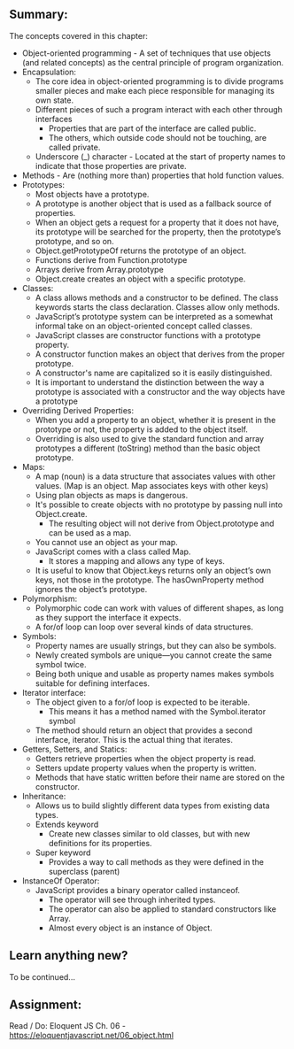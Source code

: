 ## Summary:
The concepts covered in this chapter:

* Object-oriented programming - A set of techniques that use objects 
(and related concepts) as the central principle of program organization.
* Encapsulation:
    * The core idea in object-oriented programming is to divide programs smaller pieces and make each piece responsible for managing its own state.
    * Different pieces of such a program interact with each other through interfaces
        * Properties that are part of the interface are called public. 
        * The others, which outside code should not be touching, are called private.
    * Underscore (_) character - Located at the start of property names to indicate that those properties are private.
* Methods - Are (nothing more than) properties that hold function values.
* Prototypes:
    * Most objects have a prototype.
    * A prototype is another object that is used as a fallback source of properties. 
    * When an object gets a request for a property that it does not have,
    its prototype will be searched for the property, then the prototype’s prototype, and so on.
    * Object.getPrototypeOf returns the prototype of an object.
    * Functions derive from Function.prototype
    * Arrays derive from Array.prototype
    * Object.create creates an object with a specific prototype.
* Classes:
    * A class allows methods and a constructor to be defined. The class keywords starts the class declaration. Classes allow only methods.
    * JavaScript’s prototype system can be interpreted as 
    a somewhat informal take on an object-oriented concept called classes. 
    * JavaScript classes are constructor functions with a prototype property.
    * A constructor function makes an object that derives from the proper prototype.
    * A constructor's name are capitalized so it is easily distinguished.
    * It is important to understand the distinction between 
    the way a prototype is associated with a constructor and the way objects have a prototype
* Overriding Derived Properties:
    * When you add a property to an object, whether it is present in the prototype or not, the property is added to the object itself.
    * Overriding is also used to give the standard function and array prototypes a different (toString) method than the basic object prototype.
* Maps:
    * A map (noun) is a data structure that associates values with other values.
    (Map is an object. Map associates keys with other keys)
    * Using plan objects as maps is dangerous.
    * It's possible to create objects with no prototype by passing null into Object.create. 
        * The resulting object will not derive from Object.prototype and can be used as a map.
    * You cannot use an object as your map.
    * JavaScript comes with a class called Map. 
        * It stores a mapping and allows any type of keys.
    * It is useful to know that Object.keys returns only an object’s own keys, not those in the prototype. The hasOwnProperty method ignores the object’s prototype.
* Polymorphism:
    * Polymorphic code can work with values of different shapes, as long as they support the interface it expects.
    * A for/of loop can loop over several kinds of data structures.
* Symbols:
    * Property names are usually strings, but they can also be symbols. 
    * Newly created symbols are unique—you cannot create the same symbol twice.
    * Being both unique and usable as property names makes symbols suitable for defining interfaces.
* Iterator interface:
    * The object given to a for/of loop is expected to be iterable. 
        * This means it has a method named with the Symbol.iterator symbol 
    * The method should return an object that provides a second interface, iterator. This is the actual thing that iterates.
* Getters, Setters, and Statics:
    * Getters retrieve properties when the object property is read.
    * Setters update property values when the property is written.
    * Methods that have static written before their name are stored on the constructor. 
* Inheritance: 
    * Allows us to build slightly different data types from existing data types.
    * Extends keyword
        * Create new classes similar to old classes, but with new definitions for its properties.
    * Super keyword
        * Provides a way to call methods as they were defined in the superclass (parent)
* InstanceOf Operator:
    * JavaScript provides a binary operator called instanceof.
        * The operator will see through inherited types.
        * The operator can also be applied to standard constructors like Array. 
        * Almost every object is an instance of Object.


## Learn anything new?
 To be continued...

## Assignment:
Read / Do: Eloquent JS Ch. 06 - https://eloquentjavascript.net/06_object.html


